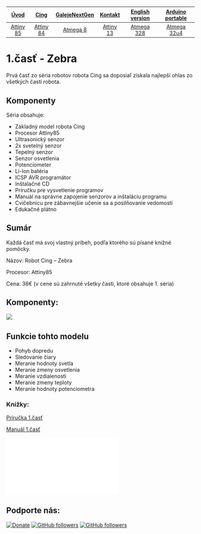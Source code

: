 | [**Úvod**](README.md) |[**Cing**](README-cing-sk.md)  |[**GalejeNextGen**](README-GNG-sk.md)|[**Kontakt**](README-kontakt.md)|[**English version**](README-en.md)|[**Arduino portable**](https://goo.gl/Sfmrn4)|
|:---:|:---:|:---:|:---:|:---:|:---:|
|[Attiny 85](README-Attiny85.md)|[Attiny 84](README-Attiny84.md)|[Atmega 8](README-Atmega8.md)|[Attiny 13](README-Attiny13.md)|[Atmega 328](README-Atmega328.md)|[Atmega 32u4](README-Atmega32u4.md)|


# 1.časť - Zebra
Prvá časť zo séria robotov robota Cing sa doposiaľ získala najlepší ohlas zo všetkých častí robota. 

## Komponenty

Séria obsahuje:
-	Základný model robota Cing
-	Procesor Attiny85
-	Ultrasonický senzor
-	2x svetelný senzor
-	Tepelný senzor
-	Senzor osvetlenia
-	Potenciometer
-	Li-Ion batéria
-	ICSP AVR programátor
-	Inštalačné CD
-	Príručku pre vysvetlenie programov
-	Manuál na správne zapojenie senzorov a inštaláciu programu
-	Cvičebnicu pre zábavnejšie učenie sa a posilňovanie vedomostí
-	Edukačné plátno

## Sumár

Každá časť má svoj vlastný príbeh, podľa ktorého sú písané knižné pomôcky. 

Názov:		Robot Cing – Zebra

Procesor:	Attiny85

Cena:		36€ (v cene sú zahrnuté všetky časti, ktoré obsahuje 1. séria)


## Komponenty:

<img src="Fotografie%20(Photos)/Fotky%20na%20stránku%20(Web%20photos)/Attiny85.jpg">

## Funkcie tohto modelu
 - Pohyb dopredu
 - Sledovanie čiary
 - Meranie hodnoty svetla
 - Meranie zmeny osvetlenia
 - Meranie vzdialenosti
 - Meranie zmeny teploty
 - Meranie hodnoty potenciometra

### Knižky:
<a href = "Príručky%20(Guides)/Príručka%20Attiny85.pdf">Príručka 1.časť</a>

<a href = "Manuály%20(Manuals)/Manuál%20Attiny85.pdf">Manuál 1.časť</a>


![Manuál 1.časť](Manuály%20(Manuals)/Manuál%20Attiny85.pdf)

## Podporte nás:
[![Donate](https://img.shields.io/badge/paypal-donate-yellow.svg)](https://www.paypal.me/StanislavJochman)
[![GitHub followers](https://img.shields.io/github/followers/espadrine.svg?style=social&label=Follow)](https://github.com/StanislavJochman/ATTEMP)
[![GitHub followers](https://img.shields.io/github/followers/espadrine.svg?style=social&label=Follow)](https://github.com/Galeje/Cing)
